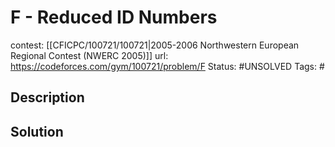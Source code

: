 # F - Reduced ID Numbers

contest: [[CFICPC/100721/100721|2005-2006 Northwestern European Regional Contest (NWERC 2005)]]
url: https://codeforces.com/gym/100721/problem/F
Status: #UNSOLVED
Tags: #

## Description

## Solution

